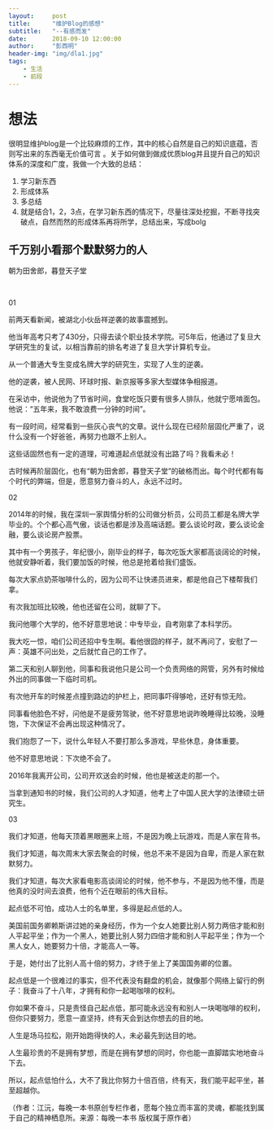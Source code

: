 ```yaml
---
layout:     post
title:      "维护Blog的感想"
subtitle:   "--有感而发"
date:       2018-09-10 12:00:00
author:     "彭西明"
header-img: "img/dla1.jpg"
tags:
    - 生活
    - 前段
---
```


# 想法
<p>很明显维护blog是一个比较麻烦的工作，其中的核心自然是自己的知识底蕴，否则写出来的东西毫无价值可言
。关于如何做到做成优质blog并且提升自己的知识体系的深度和广度，我做一个大致的总结：
</p>

1. 学习新东西
2. 形成体系
3. 多总结
4. 就是结合1，2，3点，在学习新东西的情况下，尽量往深处挖掘，不断寻找突破点，自然而然的形成体系再将所学，总结出来，写成bolg

## 千万别小看那个默默努力的人

朝为田舍郎，暮登天子堂

<br/>

01

前两天看新闻，被湖北小伙岳祥逆袭的故事震撼到。

他当年高考只考了430分，只得去读个职业技术学院。可5年后，他通过了复旦大学研究生的复试，以相当靠前的排名考进了复旦大学计算机专业。

从一个普通大专生变成名牌大学的研究生，实现了人生的逆袭。

他的逆袭，被人民网、环球时报、新京报等多家大型媒体争相报道。

在采访中，他说他为了节省时间，食堂吃饭只要有很多人排队，他就宁愿啃面包。他说：“五年来，我不敢浪费一分钟的时间”。

有一段时间，经常看到一些灰心丧气的文章。说什么现在已经阶层固化严重了，说什么没有一个好爸爸，再努力也跟不上别人。

这些话固然也有一定的道理，可难道起点低就没有出路了吗？我看未必！

古时候再阶层固化，也有“朝为田舍郎，暮登天子堂”的破格而出。每个时代都有每个时代的弊端，但是，愿意努力奋斗的人，永远不过时。

02

2014年的时候，我在深圳一家舆情分析的公司做分析员，公司员工都是名牌大学毕业的。个个都心高气傲，谈话也都是涉及高端话题。要么谈论时政，要么谈论金融，要么谈论房产股票。

其中有一个男孩子，年纪很小，刚毕业的样子，每次吃饭大家都高谈阔论的时候，他就安静听着，我们要加饭的时候，他总是抢着给我们盛饭。

每次大家点奶茶咖啡什么的，因为公司不让快递员进来，都是他自己下楼帮我们拿。

有次我加班比较晚，他也还留在公司，就聊了下。

我问他哪个大学的，他不好意思地说：中专毕业，自考刚拿了本科学历。

我大吃一惊，咱们公司还招中专生啊。看他很囧的样子，就不再问了，安慰了一声：英雄不问出处，之后就忙自己的工作了。

第二天和别人聊到他，同事和我说他只是公司一个负责网络的网管，另外有时候给外出的同事做一下临时司机。

有次他开车的时候差点撞到路边的护栏上，把同事吓得够呛，还好有惊无险。

同事看他脸色不好，问他是不是疲劳驾驶，他不好意思地说昨晚睡得比较晚，没睡饱，下次保证不会再出现这种情况了。

我们抱怨了一下，说什么年轻人不要打那么多游戏，早些休息，身体重要。

他不好意思地说：下次绝不会了。

2016年我离开公司，公司开欢送会的时候，他也是被送走的那一个。

当拿到通知书的时候，我们公司的人才知道，他考上了中国人民大学的法律硕士研究生。

03

我们才知道，他每天顶着黑眼圈来上班，不是因为晚上玩游戏，而是人家在背书。

我们才知道，每次周末大家去聚会的时候，他总不来不是因为自卑，而是人家在默默努力。

我们才知道，每次大家看电影高谈阔论的时候，他不参与，不是因为他不懂，而是他真的没时间去浪费，他有个近在眼前的伟大目标。 

起点低不可怕，成功人士的名单里，多得是起点低的人。

美国前国务卿赖斯讲过她的亲身经历，作为一个女人她要比别人努力两倍才能和别人平起平坐；作为一个黑人，她要比别人努力四倍才能和别人平起平坐；作为一个黑人女人，她要努力十倍，才能高人一等。

于是，她付出了比别人高十倍的努力，才终于坐上了美国国务卿的位置。

起点低是一个很难过的事实，但不代表没有翻盘的机会，就像那个网络上留行的例子：我奋斗了十八年，才拥有和你一起喝咖啡的权利。

你如果不奋斗，只是责怪自己起点低，那可能永远没有和别人一块喝咖啡的权利，但你只要努力，愿意一直坚持，终有天会到达你想去的目的地。

人生是场马拉松，刚开始跑得快的人，未必最先到达目的地。

人生最珍贵的不是拥有梦想，而是在拥有梦想的同时，你也能一直脚踏实地地奋斗下去。

所以，起点低怕什么，大不了我比你努力十倍百倍，终有天，我们能平起平坐，甚至超越你。

（作者：江沅，每晚一本书原创专栏作者，愿每个独立而丰富的灵魂，都能找到属于自己的精神栖息所。来源：每晚一本书 版权属于原作者）